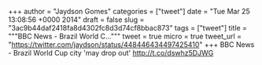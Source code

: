 
+++
author = "Jaydson Gomes"
categories = ["tweet"]
date = "Tue Mar 25 13:08:56 +0000 2014"
draft = false
slug = "3ac9b44daf2418fa8d4302fc8d3d74cf8bbac873"
tags = ["tweet"]
title = """BBC News - Brazil World C..."""
tweet = true
micro = true
tweet_url = "https://twitter.com/jaydson/status/448446434497425410"
+++
BBC News - Brazil World Cup city 'may drop out' http://t.co/dswhz5DJWG

